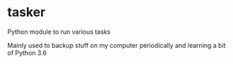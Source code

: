 # tasker
Python module to run various tasks

Mainly used to backup stuff on my computer periodically and learning a bit of Python 3.6
